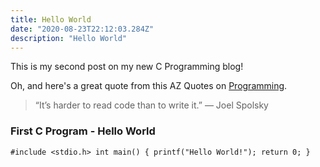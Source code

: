 ```yaml
---
title: Hello World
date: "2020-08-23T22:12:03.284Z"
description: "Hello World"
---
```


This is my second post on my new C Programming blog!

Oh, and here's a great quote from this AZ Quotes on
[Programming](https://www.azquotes.com/quote/803730).

> “It’s harder to read code than to write it.” — Joel Spolsky

### First C Program - Hello World

`#include <stdio.h> int main() { printf("Hello World!"); return 0; }`
